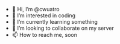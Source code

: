 - 👋 Hi, I’m @cwuatro
- 👀 I’m interested in coding
- 🌱 I’m currently learning something
- 💞️ I’m looking to collaborate on my server
- 📫 How to reach me, soon
